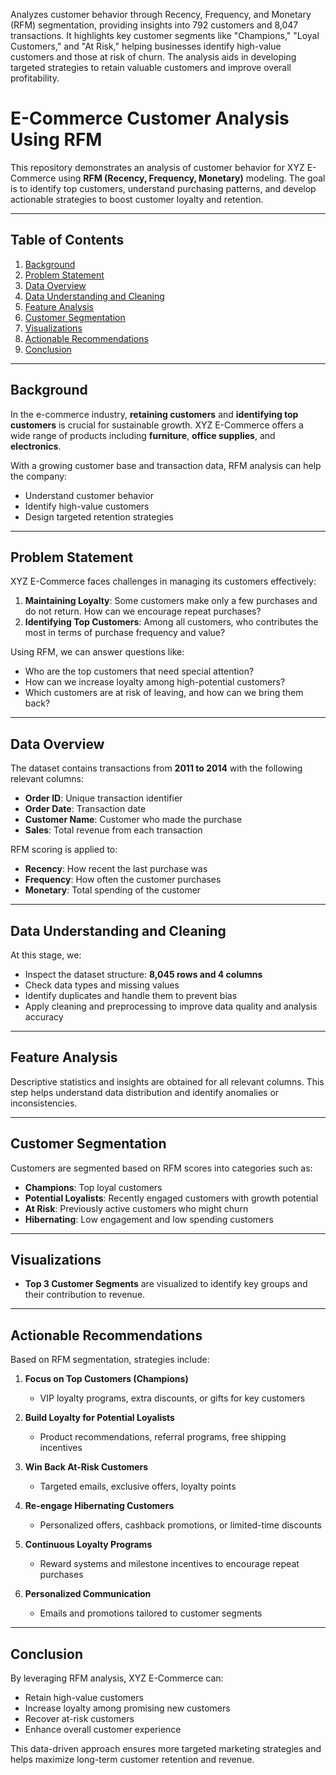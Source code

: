 Analyzes customer behavior through Recency, Frequency, and Monetary (RFM) segmentation, providing insights into 792 customers and 8,047 transactions. It highlights key customer segments like "Champions," "Loyal Customers," and "At Risk," helping businesses identify high-value customers and those at risk of churn. The analysis aids in developing targeted strategies to retain valuable customers and improve overall profitability.

# E-Commerce Customer Analysis Using RFM

This repository demonstrates an analysis of customer behavior for XYZ E-Commerce using **RFM (Recency, Frequency, Monetary)** modeling. The goal is to identify top customers, understand purchasing patterns, and develop actionable strategies to boost customer loyalty and retention.

---

## Table of Contents

1. [Background](#background)  
2. [Problem Statement](#problem-statement)  
3. [Data Overview](#data-overview)  
4. [Data Understanding and Cleaning](#data-understanding-and-cleaning)  
5. [Feature Analysis](#feature-analysis)  
6. [Customer Segmentation](#customer-segmentation)  
7. [Visualizations](#visualizations)  
8. [Actionable Recommendations](#actionable-recommendations)  
9. [Conclusion](#conclusion)  

---

## Background

In the e-commerce industry, **retaining customers** and **identifying top customers** is crucial for sustainable growth. XYZ E-Commerce offers a wide range of products including **furniture**, **office supplies**, and **electronics**.  

With a growing customer base and transaction data, RFM analysis can help the company:
- Understand customer behavior  
- Identify high-value customers  
- Design targeted retention strategies  

---

## Problem Statement

XYZ E-Commerce faces challenges in managing its customers effectively:

1. **Maintaining Loyalty**: Some customers make only a few purchases and do not return. How can we encourage repeat purchases?  
2. **Identifying Top Customers**: Among all customers, who contributes the most in terms of purchase frequency and value?  

Using RFM, we can answer questions like:
- Who are the top customers that need special attention?  
- How can we increase loyalty among high-potential customers?  
- Which customers are at risk of leaving, and how can we bring them back?  

---

## Data Overview

The dataset contains transactions from **2011 to 2014** with the following relevant columns:

- **Order ID**: Unique transaction identifier  
- **Order Date**: Transaction date  
- **Customer Name**: Customer who made the purchase  
- **Sales**: Total revenue from each transaction  

RFM scoring is applied to:
- **Recency**: How recent the last purchase was  
- **Frequency**: How often the customer purchases  
- **Monetary**: Total spending of the customer  

---

## Data Understanding and Cleaning

At this stage, we:
- Inspect the dataset structure: **8,045 rows and 4 columns**  
- Check data types and missing values  
- Identify duplicates and handle them to prevent bias  
- Apply cleaning and preprocessing to improve data quality and analysis accuracy  

---

## Feature Analysis

Descriptive statistics and insights are obtained for all relevant columns. This step helps understand data distribution and identify anomalies or inconsistencies.

---

## Customer Segmentation

Customers are segmented based on RFM scores into categories such as:
- **Champions**: Top loyal customers  
- **Potential Loyalists**: Recently engaged customers with growth potential  
- **At Risk**: Previously active customers who might churn  
- **Hibernating**: Low engagement and low spending customers  

---

## Visualizations

- **Top 3 Customer Segments** are visualized to identify key groups and their contribution to revenue.  

---

## Actionable Recommendations

Based on RFM segmentation, strategies include:

1. **Focus on Top Customers (Champions)**  
   - VIP loyalty programs, extra discounts, or gifts for key customers  

2. **Build Loyalty for Potential Loyalists**  
   - Product recommendations, referral programs, free shipping incentives  

3. **Win Back At-Risk Customers**  
   - Targeted emails, exclusive offers, loyalty points  

4. **Re-engage Hibernating Customers**  
   - Personalized offers, cashback promotions, or limited-time discounts  

5. **Continuous Loyalty Programs**  
   - Reward systems and milestone incentives to encourage repeat purchases  

6. **Personalized Communication**  
   - Emails and promotions tailored to customer segments  

---

## Conclusion

By leveraging RFM analysis, XYZ E-Commerce can:
- Retain high-value customers  
- Increase loyalty among promising new customers  
- Recover at-risk customers  
- Enhance overall customer experience  

This data-driven approach ensures more targeted marketing strategies and helps maximize long-term customer retention and revenue.
